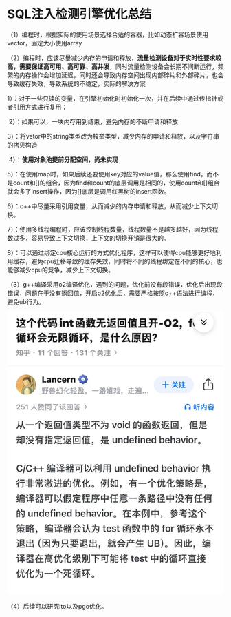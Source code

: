 # SQL注入检测引擎优化总结

（1）编程时，根据实际的使用场景选择合适的容器，比如动态扩容场景使用vector，固定大小使用array

（2）编程时，应该尽量减少内存的申请和释放，**流量检测设备对于实时性要求较高，需要保证高可用、高可靠、高并发**，同时流量检测设备会长期不间断运行，频繁的内存操作会增加延迟，同时还会导致内存空间出现内部碎片和外部碎片，也会导致缓存失效，导致系统的不稳定，实际的解决方案

​			1）：对于一些只读的变量，在引擎初始化时初始化一次，并在后续中通过传指针或者引用方式进行复用；

​			2）：如果可以，一块内存用到结束，避免内存的不断申请和释放

​			3）：将vetor中的string类型改为枚举类型，减少内存的申请和释放，以及字符串的拷贝构造

​			4）：**使用对象池提前分配空间，尚未实现**

​			5）：在使用map时，如果后续还要使用key对应的value值，那么使用find，而不是count和[]的组合，因为find和count的底层调用是相同的，使用count和[]组合就会多了insert操作，因为[]底层是调用红黑树的insert函数。

​			6）：c++中尽量采用引用变量，从而减少的内存申请和释放，从而减少上下文切换。

​			7）：使用多线程编程时，应该控制线程数量，线程数量不是越多越好，因为线程数过多，容易导致上下文切换，上下文的切换开销是很大的。

​			8）：可以通过绑定cpu核心运行的方式优化程序，这样可以使得cpu能够更好地利用缓存，避免cpu迁移导致的缓存失效，同时将不同的线程绑定在不同的核心，也能够减少cpu的竞争，减少上下文切换。

（3）g++编译采用o2编译优化，遇到的问题，优化前没有段错误，优化后出现段错误，问题在于没有返回值，开启o2优化后，需要严格按照c++语法进行编程，避免ub行为。

![Alt text](assets\1.jpg)

（4）后续可以研究lto以及pgo优化。

